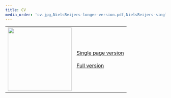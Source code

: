 ```yaml
---
title: CV
media_order: 'cv.jpg,NielsReijers-longer-version.pdf,NielsReijers-single-page.pdf'
---
```


<table style="margin: 0 auto;">
    <tr>
        <td>
            <img src="cv/cv.png" width="200">
        </td>
        <td>
            <a href="cv/NielsReijers-single-page.pdf">Single page version</a>
            <br>
            <br>
            <a href="cv/NielsReijers-full-version.pdf">Full version</a>
        </td>
    </tr>
</table>
